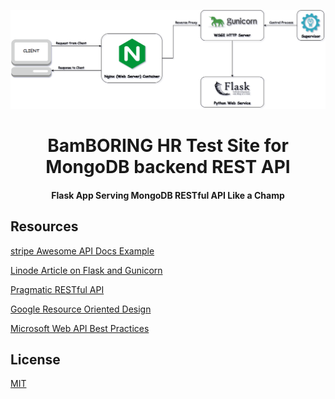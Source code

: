 ![Flask Server](flaskserve.png)
<h1 align="center">
  BamBORING HR Test Site for MongoDB backend REST API
</h1>

<h4 align="center">Flask App Serving MongoDB RESTful API Like a Champ<br />
</h4>

## Resources

[stripe Awesome API Docs Example](https://stripe.com/docs/api)

[Linode Article on Flask and Gunicorn](https://www.linode.com/docs/guides/flask-and-gunicorn-on-ubuntu/)

[Pragmatic RESTful API](https://www.vinaysahni.com/best-practices-for-a-pragmatic-restful-api)

[Google Resource Oriented Design](https://cloud.google.com/apis/design/resources)

[Microsoft Web API Best Practices](https://docs.microsoft.com/en-us/azure/architecture/best-practices/api-design)



## License

[MIT](https://tldrlegal.com/license/mit-license)